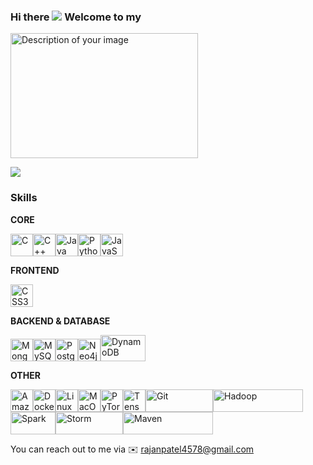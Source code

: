 ### Hi there ![](https://user-images.githubusercontent.com/18350557/176309783-0785949b-9127-417c-8b55-ab5a4333674e.gif) Welcome to my 
<p>
 <img src="https://github.com/rajanpatel4578/rajanpatel4578/assets/33018692/b5e76a1f-20db-4c31-bc81-0d37036735fa" width="300" height="200" alt="Description of your image">
</p>

![](https://komarev.com/ghpvc/?username=rajanpatel4578)


### Skills
**CORE**
<p align="left">
<a href="https://docs.microsoft.com/en-us/cpp/?view=msvc-170" target="_blank" rel="noreferrer"><img src="https://raw.githubusercontent.com/danielcranney/readme-generator/main/public/icons/skills/c-colored.svg" width="36" height="36" alt="C" /></a><a href="https://docs.microsoft.com/en-us/cpp/?view=msvc-170" target="_blank" rel="noreferrer"><img src="https://raw.githubusercontent.com/danielcranney/readme-generator/main/public/icons/skills/cplusplus-colored.svg" width="36" height="36" alt="C++" /></a><a href="https://www.oracle.com/java/" target="_blank" rel="noreferrer"><img src="https://raw.githubusercontent.com/danielcranney/readme-generator/main/public/icons/skills/java-colored.svg" width="36" height="36" alt="Java" /></a><a href="https://www.python.org/" target="_blank" rel="noreferrer"><img src="https://raw.githubusercontent.com/danielcranney/readme-generator/main/public/icons/skills/python-colored.svg" width="36" height="36" alt="Python" /></a><a href="https://developer.mozilla.org/en-US/docs/Web/JavaScript" target="_blank" rel="noreferrer"><img src="https://raw.githubusercontent.com/danielcranney/readme-generator/main/public/icons/skills/javascript-colored.svg" width="36" height="36" alt="JavaScript" /></a>
</p>

**FRONTEND**
<p align="left">
<a href="https://www.w3.org/TR/CSS/#css" target="_blank" rel="noreferrer"><img src="https://raw.githubusercontent.com/danielcranney/readme-generator/main/public/icons/skills/css3-colored.svg" width="36" height="36" alt="CSS3" /></a>
</p>

**BACKEND & DATABASE**
<p align="left">
<a href="https://www.mongodb.com/" target="_blank" rel="noreferrer"><img src="https://raw.githubusercontent.com/danielcranney/readme-generator/main/public/icons/skills/mongodb-colored.svg" width="36" height="36" alt="MongoDB" /></a><a href="https://www.mysql.com/" target="_blank" rel="noreferrer"><img src="https://raw.githubusercontent.com/danielcranney/readme-generator/main/public/icons/skills/mysql-colored.svg" width="36" height="36" alt="MySQL" /></a><a href="https://www.postgresql.org/" target="_blank" rel="noreferrer"><img src="https://raw.githubusercontent.com/danielcranney/readme-generator/main/public/icons/skills/postgresql-colored.svg" width="36" height="36" alt="PostgreSQL" /></a><a href="https://www.neo4j.com/" target="_blank" rel="noreferrer"><img src="https://dist.neo4j.com/wp-content/uploads/20230926084108/Logo_FullColor_RGB_TransBG.svg" width="36" height="36" alt="Neo4j" /></a><a href="https://aws.amazon.com/dynamodb/" target="_blank" rel="noreferrer"><img src="https://user-images.githubusercontent.com/6509926/70553550-f033b980-1b40-11ea-9192-759b3b1053b3.png" width="72" height="42" alt="DynamoDB" /></a> 
</p>

**OTHER**
<p align="left">
<a href="https://aws.amazon.com" target="_blank" rel="noreferrer"><img src="https://raw.githubusercontent.com/danielcranney/readme-generator/main/public/icons/skills/aws-colored.svg" width="36" height="36" alt="Amazon Web Services" /></a><a href="https://www.docker.com/" target="_blank" rel="noreferrer"><img src="https://raw.githubusercontent.com/danielcranney/readme-generator/main/public/icons/skills/docker-colored.svg" width="36" height="36" alt="Docker" /></a><a href="https://www.linux.org" target="_blank" rel="noreferrer"><img src="https://raw.githubusercontent.com/danielcranney/readme-generator/main/public/icons/skills/linux-colored.svg" width="36" height="36" alt="Linux" /></a><a href="https://apple.com" target="_blank" rel="noreferrer"><img src="https://raw.githubusercontent.com/danielcranney/readme-generator/main/public/icons/skills/macos-colored.svg" width="36" height="36" alt="MacOS" /></a><a href="https://pytorch.org/" target="_blank" rel="noreferrer"><img src="https://raw.githubusercontent.com/danielcranney/readme-generator/main/public/icons/skills/pytorch-colored.svg" width="36" height="36" alt="PyTorch" /></a><a href="https://www.tensorflow.org/" target="_blank" rel="noreferrer"><img src="https://raw.githubusercontent.com/danielcranney/readme-generator/main/public/icons/skills/tensorflow-colored.svg" width="36" height="36" alt="TensorFlow" /></a><a href="https://git-scm.com/downloads/logos" target="_blank" rel="noreferrer"><img src="https://git-scm.com/images/logos/2color-lightbg@2x.png" width="108" height="36" alt="Git" /></a><a href="https://www.apache.org/logos/#had" target="_blank" rel="noreferrer"><img src="https://www.apache.org/logos/res/hadoop/default.png" width="144" height="36" alt="Hadoop" /></a><a href="https://www.apache.org/logos/#had" target="_blank" rel="noreferrer"><img src="https://www.apache.org/logos/res/spark/default.png" width="72" height="36" alt="Spark" /></a><a href="https://www.apache.org/logos/#had" target="_blank" rel="noreferrer"><img src="https://www.apache.org/logos/res/storm/default.png" width="108" height="36" alt="Storm" /></a><a href="https://www.apache.org/logos/#had" target="_blank" rel="noreferrer"><img src="https://www.apache.org/logos/res/maven/default.png" width="144" height="36" alt="Maven" /></a>
</p>

You can reach out to me via ✉️ rajanpatel4578@gmail.com 
